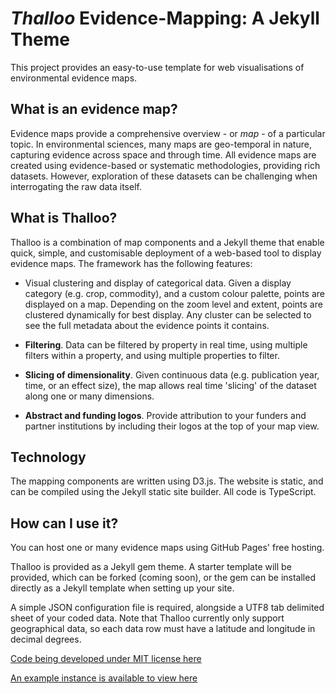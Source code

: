 # *Thalloo* Evidence-Mapping: A Jekyll Theme

This project provides an easy-to-use template for web visualisations of environmental evidence maps.

## What is an evidence map?

Evidence maps provide a comprehensive overview - or *map* - of a particular topic. In environmental sciences, many maps are geo-temporal in nature, capturing evidence across space and through time. All evidence maps are created using evidence-based or systematic methodologies, providing rich datasets. However, exploration of these datasets can be challenging when interrogating the raw data itself. 

## What is Thalloo?

Thalloo is a combination of map components and a Jekyll theme that enable quick, simple, and customisable deployment of a web-based tool to display evidence maps. The framework has the following features:

- Visual clustering and display of categorical data. Given a display category (e.g. crop, commodity), and a custom colour palette, points are displayed on a map. Depending on the zoom level and extent, points are clustered dynamically for best display. Any cluster can be selected to see the full metadata about the evidence points it contains. 

- **Filtering**. Data can be filtered by property in real time, using multiple filters within a property, and using multiple properties to filter. 

- **Slicing of dimensionality**. Given continuous data (e.g. publication year, time, or an effect size), the map allows real time 'slicing' of the dataset along one or many dimensions. 

- **Abstract and funding logos**. Provide attribution to your funders and partner institutions by including their logos at the top of your map view.

## Technology

The mapping components are written using D3.js. The website is static, and can be compiled using the Jekyll static site builder. All code is TypeScript. 

## How can I use it?

You can host one or many evidence maps using GitHub Pages' free hosting.

Thalloo is provided as a Jekyll gem theme. A starter template will be provided, which can be forked (coming soon), or the gem can be installed directly as a Jekyll template when setting up your site. 

A simple JSON configuration file is required, alongside a UTF8 tab delimited sheet of your coded data. Note that Thalloo currently only support geographical data, so each data row must have a latitude and longitude in decimal degrees.

[Code being developed under MIT license here](https://github.com/AndrewIOM/thalloo)

[An example instance is available to view here](https://oxlel.github.io/evidencemaps)
